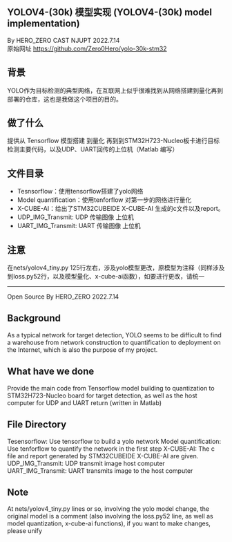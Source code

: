 YOLOV4-(30k) 模型实现 (YOLOV4-(30k) model implementation)
---
By HERO_ZERO CAST NJUPT 2022.7.14  
原始网址 https://github.com/Zero0Hero/yolo-30k-stm32

## 背景
YOLO作为目标检测的典型网络，在互联网上似乎很难找到从网络搭建到量化再到部署的仓库，这也是我做这个项目的目的。  

## 做了什么
提供从 Tensorflow 模型搭建 到量化 再到到STM32H723-Nucleo板卡进行目标检测主要代码，以及UDP、UART回传的上位机（Matlab 编写）

## 文件目录
* Tesnsorflow：使用tensorflow搭建了yolo网络
* Model quantification：使用tenforflow 对第一步的网络进行量化
* X-CUBE-AI：给出了STM32CUBEIDE X-CUBE-AI 生成的c文件以及report。
* UDP_IMG_Transmit: UDP 传输图像 上位机
* UART_IMG_Transmit: UART 传输图像 上位机

## 注意
在nets/yolov4_tiny.py 125行左右，涉及yolo模型更改，原模型为注释（同样涉及到loss.py52行，以及模型量化、x-cube-ai函数），如要进行更改，请统一

---
Open Source By HERO_ZERO 2022.7.14

## Background
As a typical network for target detection, YOLO seems to be difficult to find a warehouse from network construction to quantification to deployment on the Internet, which is also the purpose of my project.

## What have we done
Provide the main code from Tensorflow model building to quantization to STM32H723-Nucleo board for target detection, as well as the host computer for UDP and UART return (written in Matlab)

## File Directory
Tesensorflow: Use tensorflow to build a yolo network
Model quantification: Use tenforflow to quantify the network in the first step
X-CUBE-AI: The c file and report generated by STM32CUBEIDE X-CUBE-AI are given.
UDP_IMG_Transmit: UDP transmit image host computer
UART_IMG_Transmit: UART transmits image to the host computer

## Note
At nets/yolov4_tiny.py lines or so, involving the yolo model change, the original model is a comment (also involving the loss.py52 line, as well as model quantization, x-cube-ai functions), if you want to make changes, please unify
